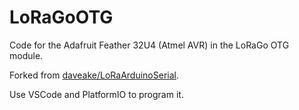 # LoRaGoOTG
Code for the Adafruit Feather 32U4 (Atmel AVR) in the LoRaGo OTG module.

Forked from [daveake/LoRaArduinoSerial](https://github.com/daveake/LoRaArduinoSerial).

Use VSCode and PlatformIO to program it.
